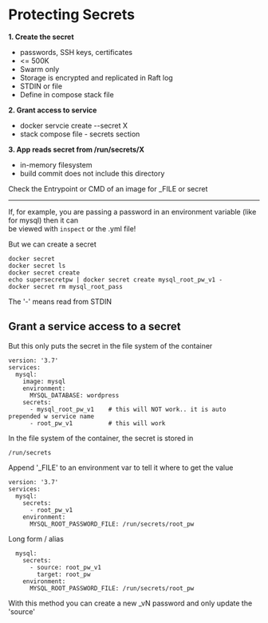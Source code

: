 # Protecting Secrets

**1. Create the secret**
  - passwords, SSH keys, certificates
  - <= 500K
  - Swarm only
  - Storage is encrypted and replicated in Raft log
  - STDIN or file
  - Define in compose stack file

**2. Grant access to service**
  - docker servcie create --secret X
  - stack compose file - secrets section

**3. App reads secret from /run/secrets/X**
  - in-memory filesystem
  - build commit does not include this directory

Check the Entrypoint or CMD of an image for _FILE or secret

---

If, for example, you are passing a password in an environment variable (like for mysql) then it can  
be viewed with `inspect` or the .yml file!  

But we can create a secret

    docker secret
    docker secret ls
    docker secret create
    echo supersecretpw | docker secret create mysql_root_pw_v1 -
    docker secret rm mysql_root_pass

The '-' means read from STDIN

## Grant a service access to a secret
But this only puts the secret in the file system of the container

    version: '3.7'
    services:
      mysql:
        image: mysql
        environment:
          MYSQL_DATABASE: wordpress
        secrets:
          - mysql_root_pw_v1    # this will NOT work.. it is auto prepended w service name
          - root_pw_v1          # this will work

In the file system of the container, the secret is stored in 

    /run/secrets
Append '_FILE' to an environment var to tell it where to get the value

    version: '3.7'
    services:
      mysql:
        secrets:
          - root_pw_v1
        environment:
          MYSQL_ROOT_PASSWORD_FILE: /run/secrets/root_pw
    
Long form / alias  

      mysql:
        secrets:
          - source: root_pw_v1
            target: root_pw
        environment:
          MYSQL_ROOT_PASSWORD_FILE: /run/secrets/root_pw
With this method you can create a new _vN password and only update the 'source'